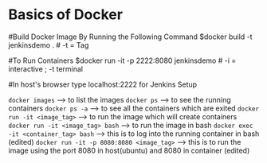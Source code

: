 # Basics of Docker 

#Build Docker Image By Running the Following Command
$docker build -t jenkinsdemo . # -t = Tag 


#To Run Containers
$docker run -it -p 2222:8080 jenkinsdemo # -i = interactive ; -t terminal

#In host's browser type localhost:2222 for Jenkins Setup


`docker images` --> to list the images 
`docker ps`  --> to see the running containers
`docker ps -a` --> to see all the containers which are exited 
`docker run -it <image_tag>` --> to run the image which will create containers 
`docker run -it <image_tag> bash` --> to run the image in bash
`docker exec -it <container_tag> bash` --> this is to log into the running container in bash (edited)
`docker run -it -p 8080:8080 <image_tag>` --> this is to run the image using the port 8080 in host(ubuntu) and 8080 in container (edited)
